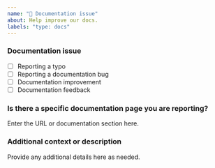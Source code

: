 ```yaml
---
name: "📖 Documentation issue"
about: Help improve our docs.
labels: "type: docs"
---
```


### Documentation issue

<!-- (Update "[ ]" to "[x]" to check a box) -->

- [ ] Reporting a typo
- [ ] Reporting a documentation bug
- [ ] Documentation improvement
- [ ] Documentation feedback

<!--
  If your issue is not regarding the documentation, please choose an issue type:
  https://github.com/BlackBeltTechnology/osgi-i18n/issues/new/choose
-->

### Is there a specific documentation page you are reporting?

Enter the URL or documentation section here.

### Additional context or description

Provide any additional details here as needed.
